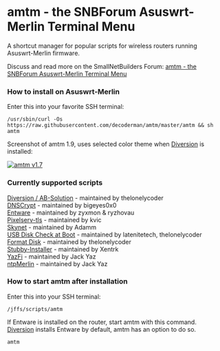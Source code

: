 # amtm - the SNBForum Asuswrt-Merlin Terminal Menu

A shortcut manager for popular scripts for wireless routers running Asuswrt-Merlin firmware.

Discuss and read more on the SmallNetBuilders Forum: [amtm - the SNBForum Asuswrt-Merlin Terminal Menu](https://www.snbforums.com/threads/amtm-the-snbforums-asuswrt-merlin-terminal-menu.42415/)


### How to install on Asuswrt-Merlin
Enter this into your favorite SSH terminal:

`/usr/sbin/curl -Os https://raw.githubusercontent.com/decoderman/amtm/master/amtm && sh amtm`


Screenshot of amtm 1.9, uses selected color theme when [Diversion](https://diversion.ch/) is installed:

[![amtm v1.7](https://i.imgur.com/32S8wD0.png "amtm v1.9")](https://i.imgur.com/32S8wD0.png "amtm v1.9")

### Currently supported scripts

[Diversion / AB-Solution](https://www.snbforums.com/threads/diversion-the-router-adblocker.48538/) - maintained by thelonelycoder<br/>
[DNSCrypt](https://www.snbforums.com/threads/release-dnscrypt-installer-for-asuswrt.36071/) - maintained by bigeyes0x0<br/>
[Entware](https://github.com/Entware/entware) - maintained by zyxmon & ryzhovau<br/>
[Pixelserv-tls](https://www.snbforums.com/threads/pixelserv-a-better-one-pixel-webserver-for-adblock.26114/) - maintained by kvic<br/>
[Skynet](https://www.snbforums.com/threads/release-skynet-router-firewall-security-enhancements.16798/) - maintained by Adamm<br/>
[USB Disk Check at Boot](https://github.com/RMerl/asuswrt-merlin/wiki/USB-Disk-Check-at-Boot) - maintained by latenitetech, thelonelycoder<br/>
[Format Disk](https://www.snbforums.com/threads/amtm-the-snbforum-asuswrt-merlin-terminal-menu.42415/) - maintained by thelonelycoder<br/>
[Stubby-Installer](https://www.snbforums.com/threads/stubby-installer-asuswrt-merlin.49469/) - maintained by Xentrk<br/>
[YazFi](https://www.snbforums.com/threads/yazfi-enhanced-asuswrt-merlin-guest-wifi-inc-ssid-vpn-client.45924/) - maintained by Jack Yaz<br/>
[ntpMerlin](https://www.snbforums.com/threads/ntpmerlin-installer-for-kvic-ntp-daemon.55756/) - maintained by Jack Yaz<br/>


### How to start amtm after installation
Enter this into your SSH terminal:

`/jffs/scripts/amtm`

If Entware is installed on the router, start amtm with this command.<br/>
[Diversion](https://diversion.ch/) installs Entware by default, amtm has an option to do so.

`amtm`
